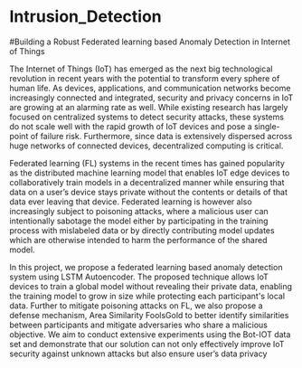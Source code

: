 # Intrusion_Detection
#Building a Robust Federated learning based Anomaly Detection in Internet of Things

 

The Internet of Things (IoT) has emerged as the next big technological revolution in recent years with the potential to transform every sphere of human life. As devices, applications, and communication networks become increasingly connected and integrated, security and privacy concerns in IoT are growing at an alarming rate as well. While existing research has largely focused on centralized systems to detect security attacks, these systems do not scale well with the rapid growth of IoT devices and pose a single-point of failure risk. Furthermore, since data is extensively dispersed across huge networks of connected devices, decentralized computing is critical. 

 

Federated learning (FL) systems in the recent times has gained popularity as the distributed machine learning model that enables IoT edge devices to collaboratively train models in a decentralized manner while ensuring that data on a user’s device stays private without the contents or details of that data ever leaving that device. Federated learning is however also increasingly subject to poisoning attacks, where a malicious user can intentionally sabotage the model either by participating in the training process with mislabeled data or by directly contributing model updates which are otherwise intended to harm the performance of the shared model.

 

In this project, we propose a federated learning based anomaly detection system using LSTM Autoencoder. The proposed technique allows IoT devices to train a global model without revealing their private data, enabling the training model to grow in size while protecting each participant's local data. Further to mitigate poisoning attacks on FL, we also propose a defense mechanism, Area Similarity FoolsGold to better identify similarities between participants and mitigate adversaries who share a malicious objective. We aim to conduct extensive experiments using the Bot-IOT data set and demonstrate that our solution can not only effectively improve IoT security against unknown attacks but also ensure user’s data privacy
